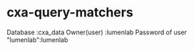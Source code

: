 # cxa-query-matchers
Database :cxa_data
Owner(user)    :lumenlab
Password of user "lumenlab":lumenlab

